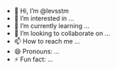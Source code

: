 - 👋 Hi, I’m @levsstm
- 👀 I’m interested in ...
- 🌱 I’m currently learning ...
- 💞️ I’m looking to collaborate on ...
- 📫 How to reach me ...
- 😄 Pronouns: ...
- ⚡ Fun fact: ...

<!---
levsstm/levsstm is a ✨ special ✨ repository because its `README.md` (this file) appears on your GitHub profile.
You can click the Preview link to take a look at your changes.
--->
